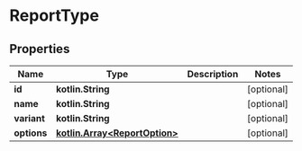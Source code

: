 
# ReportType

## Properties
Name | Type | Description | Notes
------------ | ------------- | ------------- | -------------
**id** | **kotlin.String** |  |  [optional]
**name** | **kotlin.String** |  |  [optional]
**variant** | **kotlin.String** |  |  [optional]
**options** | [**kotlin.Array&lt;ReportOption&gt;**](ReportOption.md) |  |  [optional]



